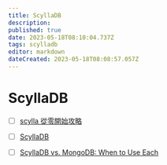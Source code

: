 ```yaml
---
title: ScyllaDB
description: 
published: true
date: 2023-05-18T08:10:04.737Z
tags: scylladb
editor: markdown
dateCreated: 2023-05-18T08:08:57.057Z
---
```


# ScyllaDB
- [ ] [scylla 從零開始攻略](https://ithelp.ithome.com.tw/users/20080192/ironman/3133)
- [ ] [ScyllaDB](https://www.scylladb.com/)
- [ ] [ScyllaDB vs. MongoDB: When to Use Each ](https://thenewstack.io/?p=22707686)

